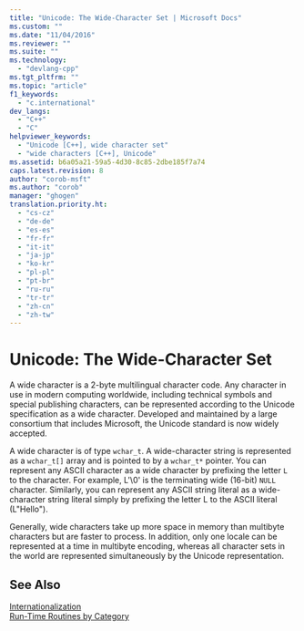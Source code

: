 ```yaml
---
title: "Unicode: The Wide-Character Set | Microsoft Docs"
ms.custom: ""
ms.date: "11/04/2016"
ms.reviewer: ""
ms.suite: ""
ms.technology: 
  - "devlang-cpp"
ms.tgt_pltfrm: ""
ms.topic: "article"
f1_keywords: 
  - "c.international"
dev_langs: 
  - "C++"
  - "C"
helpviewer_keywords: 
  - "Unicode [C++], wide character set"
  - "wide characters [C++], Unicode"
ms.assetid: b6a05a21-59a5-4d30-8c85-2dbe185f7a74
caps.latest.revision: 8
author: "corob-msft"
ms.author: "corob"
manager: "ghogen"
translation.priority.ht: 
  - "cs-cz"
  - "de-de"
  - "es-es"
  - "fr-fr"
  - "it-it"
  - "ja-jp"
  - "ko-kr"
  - "pl-pl"
  - "pt-br"
  - "ru-ru"
  - "tr-tr"
  - "zh-cn"
  - "zh-tw"
---
```

# Unicode: The Wide-Character Set
A wide character is a 2-byte multilingual character code. Any character in use in modern computing worldwide, including technical symbols and special publishing characters, can be represented according to the Unicode specification as a wide character. Developed and maintained by a large consortium that includes Microsoft, the Unicode standard is now widely accepted.  
  
 A wide character is of type `wchar_t`. A wide-character string is represented as a `wchar_t[]` array and is pointed to by a `wchar_t*` pointer. You can represent any ASCII character as a wide character by prefixing the letter `L` to the character. For example, L'\0' is the terminating wide (16-bit) `NULL` character. Similarly, you can represent any ASCII string literal as a wide-character string literal simply by prefixing the letter L to the ASCII literal (L"Hello").  
  
 Generally, wide characters take up more space in memory than multibyte characters but are faster to process. In addition, only one locale can be represented at a time in multibyte encoding, whereas all character sets in the world are represented simultaneously by the Unicode representation.  
  
## See Also  
 [Internationalization](../c-runtime-library/internationalization.md)   
 [Run-Time Routines by Category](../c-runtime-library/run-time-routines-by-category.md)